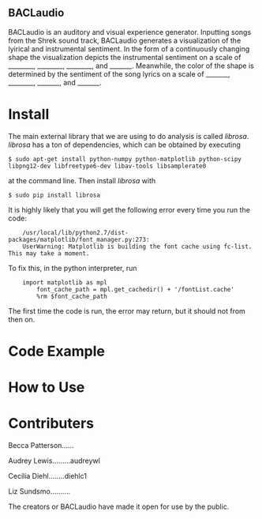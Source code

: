 ## BACLaudio
BACLaudio is an auditory and visual experience generator. Inputting songs from the Shrek sound track, BACLaudio generates a visualization of the lyirical and instrumental sentiment. In the form of a continuously changing shape the visualization depicts the instrumental sentiment on a scale of ________, ________, ________, and _______. Meanwhile, the color of the shape is determined by the sentiment of the song lyrics on a scale of _______, ________, _______, and _______.   
# Install
The main external library that we are using to do analysis is called _librosa_. _librosa_ has a ton of dependencies, which can be obtained by executing
```
$ sudo apt-get install python-numpy python-matplotlib python-scipy libpng12-dev libfreetype6-dev libav-tools libsamplerate0
```
at the command line. Then install _librosa_ with
```
$ sudo pip install librosa
```
It is highly likely that you will get the following error every time you run the code:
```
	/usr/local/lib/python2.7/dist-packages/matplotlib/font_manager.py:273: 
	UserWarning: Matplotlib is building the font cache using fc-list. This may take a moment.
```
To fix this, in the python interpreter, run
```
	import matplotlib as mpl
        font_cache_path = mpl.get_cachedir() + '/fontList.cache'
        %rm $font_cache_path
```
The first time the code is run, the error may return, but it should not from then on.


# Code Example
	
# How to Use
	
# Contributers
Becca Patterson......

Audrey Lewis.........audreywl

Cecilia Diehl........diehlc1 

Liz Sundsmo..........

The creators or BACLaudio have made it open for use by the public. 

